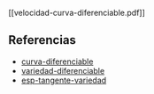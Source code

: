 [[velocidad-curva-diferenciable.pdf]]

## Referencias
- [curva-diferenciable](./curva-diferenciable.md)
- [variedad-diferenciable](./variedad-diferenciable.md)
- [esp-tangente-variedad](./esp-tangente-variedad.md)
